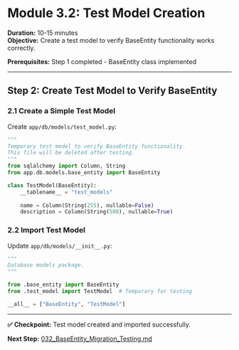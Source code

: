 # Module 3.2: Test Model Creation

**Duration:** 10-15 minutes  
**Objective:** Create a test model to verify BaseEntity functionality works correctly.

**Prerequisites:** Step 1 completed - BaseEntity class implemented

---

## Step 2: Create Test Model to Verify BaseEntity

### 2.1 Create a Simple Test Model
Create `app/db/models/test_model.py`:

```python
"""
Temporary test model to verify BaseEntity functionality.
This file will be deleted after testing.
"""
from sqlalchemy import Column, String
from app.db.models.base_entity import BaseEntity

class TestModel(BaseEntity):
    __tablename__ = "test_models"
    
    name = Column(String(255), nullable=False)
    description = Column(String(500), nullable=True)
```

### 2.2 Import Test Model
Update `app/db/models/__init__.py`:

```python
"""
Database models package.
"""

from .base_entity import BaseEntity
from .test_model import TestModel  # Temporary for testing

__all__ = ["BaseEntity", "TestModel"]
```

---

**✅ Checkpoint:** Test model created and imported successfully.

**Next Step:** [032_BaseEntity_Migration_Testing.md](./032_BaseEntity_Migration_Testing.md)
